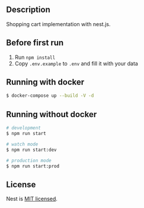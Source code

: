 ## Description

Shopping cart implementation with nest.js. 

## Before first run

1. Run `npm install`
2. Copy `.env.example` to `.env` and fill it with your data

## Running with docker

```bash
$ docker-compose up --build -V -d
```

## Running without docker

```bash
# development
$ npm run start

# watch mode
$ npm run start:dev

# production mode
$ npm run start:prod
```
## License

  Nest is [MIT licensed](LICENSE).
